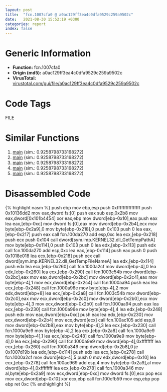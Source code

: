 ```yaml
---
layout: post
title:  "fcn.1007cfa0 @ a0ac129ff3ea4c0dfa9529c259a9502c"
date:   2021-08-30 15:52:19 +0300
categories: report
index: false
---
```


# Generic Information
- **Function:** fcn.1007cfa0
- **Origin (md5):** a0ac129ff3ea4c0dfa9529c259a9502c
- **VirusTotal:** [virustotal.com/gui/file/a0ac129ff3ea4c0dfa9529c259a9502c][virustotal_ref]

# Code Tags
<span class="tag" id="FILE">FILE</span>


# Similar Functions

1. [main][similar_1_ref] (sim.: 0.9258798733168272)
2. [main][similar_2_ref] (sim.: 0.9258798733168272)
3. [main][similar_3_ref] (sim.: 0.9258798733168272)
4. [main][similar_4_ref] (sim.: 0.9258798733168272)
5. [main][similar_5_ref] (sim.: 0.9258798733168272)


# Disassembled Code

{% highlight nasm %}
push ebp
mov ebp,esp
push 0xffffffffffffffff
push 0x10136dd2
mov eax,dword fs:[0]
push eax
sub esp,0x2b8
mov eax,dword[0x101b4454]
xor eax,ebp
mov dword[ebp-0x10],eax
push eax
lea eax,[ebp-0xc]
mov dword fs:[0],eax
mov dword[ebp-0x2b4],ecx
mov byte[ebp-0x2a9],0
mov byte[ebp-0x218],0
push 0x103
push 0
lea eax,[ebp-0x217]
push eax
call fcn.100da270
add esp,0xc
lea ecx,[ebp-0x218]
push ecx
push 0x104
call dword[sym.imp.KERNEL32.dll_GetTempPathA]
mov byte[ebp-0x114],0
push 0x103
push 0
lea edx,[ebp-0x113]
push edx
call fcn.100da270
add esp,0xc
lea eax,[ebp-0x114]
push eax
push 0
push 0x1018e018
lea ecx,[ebp-0x218]
push ecx
call dword[sym.imp.KERNEL32.dll_GetTempFileNameA]
lea edx,[ebp-0x114]
push edx
lea ecx,[ebp-0x260]
call fcn.1000a2cf
mov dword[ebp-4],0
lea edx,[ebp-0x260]
lea ecx,[ebp-0x290]
call fcn.1003c54b
mov dword[ebp-0x2bc],eax
mov eax,dword[ebp-0x2bc]
mov dword[ebp-0x2c4],eax
mov byte[ebp-4],1
mov ecx,dword[ebp-0x2c4]
call fcn.1000aa94
push eax
lea ecx,[ebp-0x248]
call fcn.1000a96e
mov byte[ebp-4],2
mov edx,dword[ebp+8]
lea ecx,[ebp-0x2a8]
call fcn.1003c54b
mov dword[ebp-0x2c0],eax
mov ecx,dword[ebp-0x2c0]
mov dword[ebp-0x2b0],ecx
mov byte[ebp-4],3
mov ecx,dword[ebp-0x2b0]
call fcn.1000aa94
push eax
lea ecx,[ebp-0x230]
call fcn.1000a96e
mov byte[ebp-4],4
lea edx,[ebp-0x248]
push edx
mov eax,dword[ebp+0xc]
push eax
lea edx,[ebp-0x230]
mov ecx,dword[ebp-0x2b4]
mov ecx,dword[ecx]
call fcn.100ac105
add esp,8
mov dword[ebp-0x2b8],eax
mov byte[ebp-4],3
lea ecx,[ebp-0x230]
call fcn.1000a9e9
mov byte[ebp-4],2
lea ecx,[ebp-0x2a8]
call fcn.1000a9e9
mov byte[ebp-4],1
lea ecx,[ebp-0x248]
call fcn.1000a9e9
mov byte[ebp-4],0
lea ecx,[ebp-0x290]
call fcn.1000a9e9
mov dword[ebp-4],0xffffffff
lea ecx,[ebp-0x260]
call fcn.1000a346
cmp dword[ebp-0x2b8],0
je 0x1007d19b
lea edx,[ebp-0x114]
push edx
lea ecx,[ebp-0x278]
call fcn.1000a2cf
mov dword[ebp-4],5
push 0
mov edx,dword[ebp+0x10]
lea ecx,[ebp-0x278]
call fcn.100ac969
add esp,4
mov byte[ebp-0x2a9],al
mov dword[ebp-4],0xffffffff
lea ecx,[ebp-0x278]
call fcn.1000a346
mov al,byte[ebp-0x2a9]
mov ecx,dword[ebp-0xc]
mov dword fs:[0],ecx
pop ecx
mov ecx,dword[ebp-0x10]
xor ecx,ebp
call fcn.100cfb59
mov esp,ebp
pop ebp
ret 0xc
{% endhighlight %}


[similar_1_ref]: /report/main@8cf34c97b8222fae425942250641fcfd
[similar_2_ref]: /report/main@c580a609eb25f8d013062497944743a2
[similar_3_ref]: /report/main@ce89505d1998cb8719c6ac390eeeb98e
[similar_4_ref]: /report/main@14618ef6ca36984f994ab39b0c0ac7d8
[similar_5_ref]: /report/main@1ff43aa97f19dc8543aeaa1cd53e3885
[virustotal_ref]: https://www.virustotal.com/gui/file/a0ac129ff3ea4c0dfa9529c259a9502c
